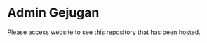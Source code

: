 # Admin Gejugan
Please access [website](http://gejugan.me) to see this repository that has been hosted.